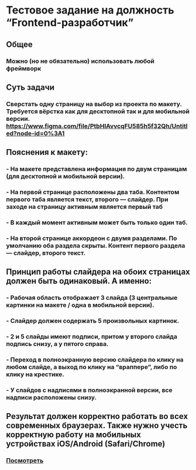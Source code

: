# Тестовое задание на должность “Frontend-разработчик”
## Общее
### Можно (но не обязательно) использовать любой фреймворк

## Суть задачи 
### Сверстать одну страницу на выбор из проекта по макету. Требуется вёрстка как для десктопной так и для мобильной версии. https://www.figma.com/file/PtbHlAvvcqFU585h5f32Qh/Untitled?node-id=0%3A1 

## Пояснения к макету: 
### - На макете представлена информация по двум страницам (для десктопной и мобильной версии).
### - На первой странице расположены два таба. Контентом первого таба является текст, второго — слайдер. При заходе на страницу активным является первый таб
### - В каждый момент активным может быть только один таб.
### - На второй странице аккордеон с двумя разделами. По умолчанию оба раздела скрыты. Контент первого раздела — слайдер, второго текст.

## Принцип работы слайдера на обоих страницах должен быть одинаковый. А именно: 
### - Рабочая область отображает 3 слайда (3 центральные картинки на макете / одна в мобильной версии).
### - Слайдер должен содержать 5 произвольных картинок.
### - 2 и 5 слайды имеют подписи, притом у второго слайда подпись снизу, а у пятого справа.
### - Переход в полноэкранную версию слайдера по клику на любом слайде, а выход по клику на “враппере”, либо по клику на крестике.
### - У слайдов с надписями в полноэкранной версии, все надписи расположены снизу.

## Результат должен корректно работать во всех современных браузерах. Также нужно учесть корректную работу на мобильных устройствах iOS/Android (Safari/Chrome)

[<h3> Посмотреть </h3>](https://sheyhmansur.github.io/circeya-test2/)


